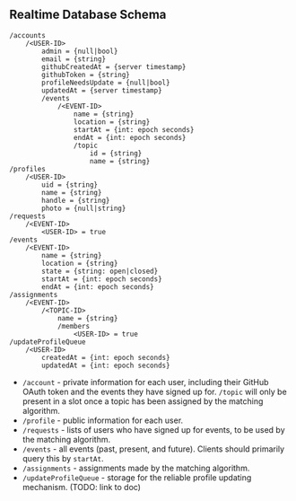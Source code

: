 ## Realtime Database Schema
```
/accounts
    /<USER-ID>
        admin = {null|bool}
        email = {string}
        githubCreatedAt = {server timestamp}
        githubToken = {string}
        profileNeedsUpdate = {null|bool}
        updatedAt = {server timestamp}
        /events
            /<EVENT-ID>
                name = {string}
                location = {string}
                startAt = {int: epoch seconds}
                endAt = {int: epoch seconds}
                /topic
                    id = {string}
                    name = {string}
/profiles
    /<USER-ID>
        uid = {string}
        name = {string}
        handle = {string}
        photo = {null|string}
/requests
    /<EVENT-ID>
        <USER-ID> = true
/events
    /<EVENT-ID>
        name = {string}
        location = {string}
        state = {string: open|closed}
        startAt = {int: epoch seconds}
        endAt = {int: epoch seconds}
/assignments
    /<EVENT-ID>
        /<TOPIC-ID>
            name = {string}
            /members
                <USER-ID> = true
/updateProfileQueue
    /<USER-ID>
        createdAt = {int: epoch seconds}
        updatedAt = {int: epoch seconds}
```
* `/account` - private information for each user, including their GitHub OAuth token and the events they have signed up for. `/topic` will only be present in a slot once a topic has been assigned by the matching algorithm.
* `/profile` - public information for each user.
* `/requests` - lists of users who have signed up for events, to be used by the matching algorithm.
* `/events` - all events (past, present, and future). Clients should primarily query this by `startAt`.
* `/assignments` - assignments made by the matching algorithm.
* `/updateProfileQueue` - storage for the reliable profile updating mechanism. (TODO: link to doc)
